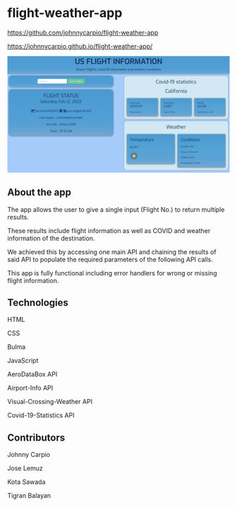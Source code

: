 # flight-weather-app

https://github.com/johnnycarpio/flight-weather-app

https://johnnycarpio.github.io/flight-weather-app/

![flight-weather-app](https://github.com/johnnycarpio/flight-weather-app/blob/main/Screen%20Shot%202022-02-12%20at%208.52.02%20AM.png)

## About the app

The app allows the user to give a single input (Flight No.) to return multiple results.

These results include flight information as well as COVID and weather information of the destination. 

We achieved this by accessing one main API and chaining the results of said API to populate the required parameters of the following API calls.

This app is fully functional including error handlers for wrong or missing flight information.

## Technologies 

HTML

CSS

Bulma

JavaScript

AeroDataBox API

Airport-Info API

Visual-Crossing-Weather API

Covid-19-Statistics API

## Contributors

Johnny Carpio

Jose Lemuz

Kota Sawada

Tigran Balayan
